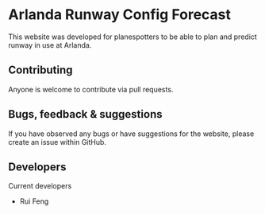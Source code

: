 # Arlanda Runway Config Forecast
This website was developed for planespotters to be able to plan and predict runway in use at Arlanda.

## Contributing
Anyone is welcome to contribute via pull requests.

## Bugs, feedback & suggestions
If you have observed any bugs or have suggestions for the website, please create an issue within GitHub.

## Developers
Current developers
 - Rui Feng
